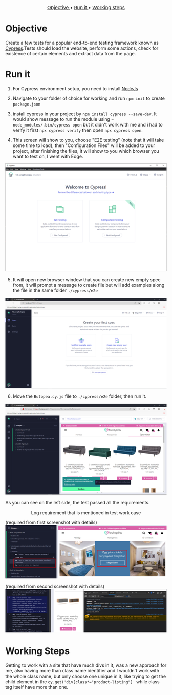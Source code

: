 <p style="font-size:15px" align="center">
  <a href="#objective">Objective </a> •
  <a href="#run-it">Run it </a> •
  <a href="#working-steps">Working steps </a>
</p>

# Objective
Create a few tests for a popular end-to-end testing framework known as [Cypress](https://www.cypress.io/).Tests should load the website, perform some actions, check for existence of certain elements and extract data from the page. 

# Run it

1. For Cypress environment setup, you need to install [NodeJs](https://nodejs.org/en/download/)

2. Navigate to your folder of choice for working and run `npm init` to create `package.json`

3. install cypress in your project by `npm install cypress --save-dev`. It would show message to run the module using `− node_modules/.bin/cypress open` but it didn't work with me and i had to verify it first `npx cypress verify` then open `npx cypress open`.

4. This screen will show to you, choose "E2E testing" (note that it will take some time to load), then "Configuration Files" will be added to your project, after finishing the files, it will show to you which browser you want to test on, I went with Edge.

<p align="center">
<img src="./usedImages/cypressLandingPage.png" />
</p>

5. It will open new browser window that you can create new empty spec from, it will prompt a message to create file but will add examples along the file in the same folder `./cypress/e2e`

<p align="center">
<img src="./usedImages/browserTest_landingPage.png" />
</p>

6. Move the `Butopea.cy.js` file to `./cypress/e2e` folder, then run it.

<p align="center">
<img src="./usedImages/testResult.png" title="test result"/>
</p>

 As you can see on the left side, the test passed all the requirements.

<p align="center">
Log requirement that is mentioned in test work case

(required from first screenshot with details)
<img src="./usedImages/firstScreenshotReq.jpg" title="test result"/>

(required from second screenshot with details)
<img src="./usedImages/secondScreenshotReq.png" title="test result"/>
</p>

# Working Steps
Getting to work with a site that have much divs in it, was a new approach for me, also having more than class name identifier and I wouldn't work with the whole class name, but only choose one unique in it, like trying to get the child element in the `cy.get('div[class*="product-listing"]'` while class tag itself have more than one. 

